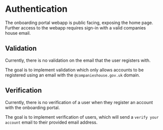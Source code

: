 # Authentication
The onboarding portal webapp is public facing, exposing the home page. Further access to the webapp requires sign-in with a valid companies house email.

## Validation
Currently, there is no validation on the email that the user registers with. 

The goal is to implement validation which only allows accounts to be registered using an email with the `@companieshouse.gov.uk` domain.

## Verification
Currently, there is no verification of a user when they register an account with the onboarding portal.

The goal is to implement verification of users, which will send a `verify your account` email to their provided email address.